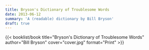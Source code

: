 ```yaml
---
title: Bryson's Dictionary of Troublesome Words
date: 2013-06-12
summary: 'A (readable) dictionary by Bill Bryson'
draft: true
---
```


{{< booklist/book
title="Bryson's Dictionary of Troublesome Words"
author="Bill Bryson"
cover="cover.jpg"
format="Print" >}}
